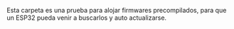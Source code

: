 Esta carpeta es una prueba para alojar firmwares precompilados, para que un ESP32 pueda venir a buscarlos y auto actualizarse.

